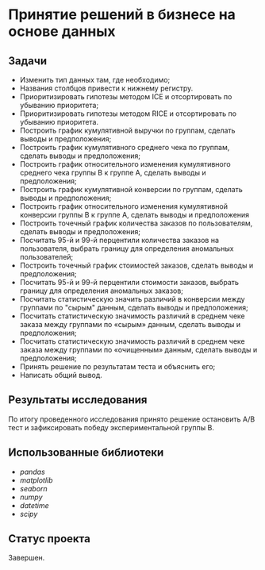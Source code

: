 # Принятие решений в бизнесе на основе данных

## Задачи
- Изменить тип данных там, где необходимо;
- Названия столбцов привести к нижнему регистру.
- Приоритизировать гипотезы методом ICE и отсортировать по убыванию приоритета;
- Приоритизировать гипотезы методом RICE и отсортировать по убыванию приоритета.
- Построить график кумулятивной выручки по группам, сделать выводы и предположения;
- Построить график кумулятивного среднего чека по группам, сделать выводы и предположения;
- Построить график относительного изменения кумулятивного среднего чека группы B к группе A, сделать выводы и предположения;
- Построить график кумулятивной конверсии по группам, сделать выводы и предположения;
- Построить график относительного изменения кумулятивной конверсии группы B к группе А, сделать выводы и предположения
- Построить точечный график количества заказов по пользователям, сделать выводы и предположения;
- Посчитать 95-й и 99-й перцентили количества заказов на пользователя, выбрать границу для определения аномальных пользователей;
- Построить точечный график стоимостей заказов, сделать выводы и предположения;
- Посчитать 95-й и 99-й перцентили стоимости заказов, выбрать границу для определения аномальных заказов;
- Посчитать статистическую значить различий в конверсии между группами по "сырым" данным, сделать выводы и предположения;
- Посчитать статистическую значимость различий в среднем чеке заказа между группами по «сырым» данным, сделать выводы и предположения;
- Посчитать статистическую значимость различий в среднем чеке заказа между группами по «очищенным» данным, сделать выводы и предположения;
- Принять решение по результатам теста и объяснить его;
- Написать общий вывод.

## Результаты исследования
По итогу проведенного исследования принято решение остановить A/B тест и зафиксировать победу экспериментальной группы B.

## Использованные библиотеки
- *pandas*
- *matplotlib*
- *seaborn*
- *numpy*
- *datetime*
- *scipy*

## Статус проекта
Завершен.
